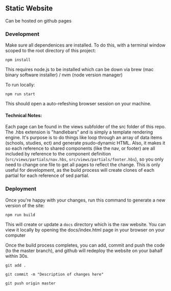 ## Static Website

Can be hosted on github pages

### Development

Make sure all dependenices are installed. To do this, with a terminal window scoped to the root directory of this project:

```
npm install
```

This requires node.js to be installed which can be down via brew (mac binary software installer) / nvm (node version manager)

To run locally:

```
npm run start
```

This should open a auto-refeshing browser session on your machine.

#### Technical Notes:

Each page can be found in the views subfolder of the src folder of this repo. The .hbs extension is "handlebars" and is simply a template rendering engine. It's purpose is to do things like loop through an array of data items (schools, studies, ect) and generate psudo-dynamic HTML. Also, it makes it so each reference to shared components (like the nav, or footer) are all included by reference to the component definition (`src/views/partials/nav.hbs`, `src/views/partials/footer.hbs`), so you only need to change one file to get all pages to reflect the change. This is only useful for development, as the build process will create clones of each partial for each reference of sed partial.

### Deployment

Once you're happy with your changes, run this command to generate a new version of the site:

```
npm run build
```

This will create or update a `docs` directory which is the raw website. You can view it locally by opening the docs/index.html page in your browser on your computer

Once the build process completes, you can add, commit and push the code (to the master branch), and github will redeploy the website on your bahalf within 30s.

```
git add .
```

```
git commit -m "Description of changes here"
```

```
git push origin master
```
